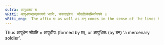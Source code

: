 ```yaml
---
sutra: आयुधाच्छ च
vRtti: आयुधशब्दाच्छप्रत्ययो भवति, चकाराट्ठंश्च  जीवतीत्येवस्मिन्विषये ॥
vRtti_eng:  The affix छ as well as ठन् comes in the sense of 'he lives thereby', after the word '_ayudha_'.
---
```

Thus आयुधेन जीवति = आयुधीयः (formed by छ), or आयुधिकः (by ठन्) 'a mercenary soldier'.
